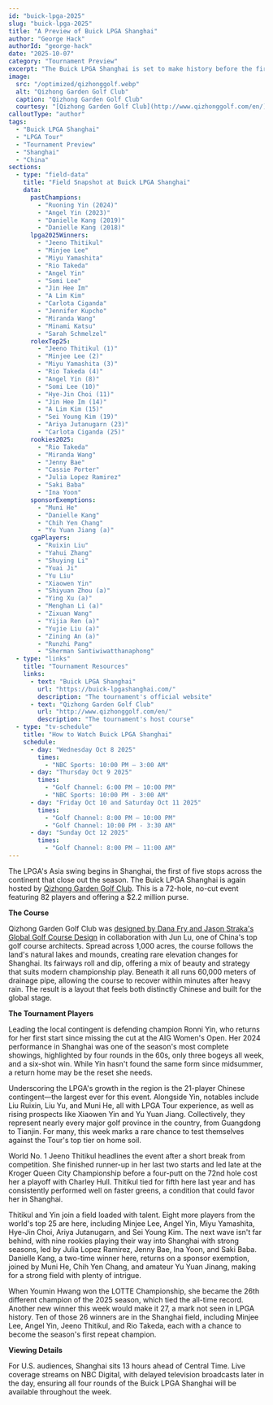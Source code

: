 ```yaml
---
id: "buick-lpga-2025"
slug: "buick-lpga-2025"
title: "A Preview of Buick LPGA Shanghai"
author: "George Hack"
authorId: "george-hack"
date: "2025-10-07"
category: "Tournament Preview"
excerpt: "The Buick LPGA Shanghai is set to make history before the first tee shot. The event features a record 21-player Chinese contingent, a powerful reflection of the LPGA's growth in the region. They'll be testing themselves against a star-studded international field, including World No. 1 Jeeno Thitikul, who is back on the course following a short break."
image:
  src: "/optimized/qizhonggolf.webp"
  alt: "Qizhong Garden Golf Club"
  caption: "Qizhong Garden Golf Club"
  courtesy: "[Qizhong Garden Golf Club](http://www.qizhonggolf.com/en/)"
calloutType: "author"
tags:
  - "Buick LPGA Shanghai"
  - "LPGA Tour"
  - "Tournament Preview"
  - "Shanghai"
  - "China"
sections:
  - type: "field-data"
    title: "Field Snapshot at Buick LPGA Shanghai"
    data:
      pastChampions:
        - "Ruoning Yin (2024)"
        - "Angel Yin (2023)"
        - "Danielle Kang (2019)"
        - "Danielle Kang (2018)"
      lpga2025Winners:
        - "Jeeno Thitikul"
        - "Minjee Lee"
        - "Miyu Yamashita"
        - "Rio Takeda"
        - "Angel Yin"
        - "Somi Lee"
        - "Jin Hee Im"
        - "A Lim Kim"
        - "Carlota Ciganda"
        - "Jennifer Kupcho"
        - "Miranda Wang"
        - "Minami Katsu"
        - "Sarah Schmelzel"
      rolexTop25:
        - "Jeeno Thitikul (1)"
        - "Minjee Lee (2)"
        - "Miyu Yamashita (3)"
        - "Rio Takeda (4)"
        - "Angel Yin (8)"
        - "Somi Lee (10)"
        - "Hye-Jin Choi (11)"
        - "Jin Hee Im (14)"
        - "A Lim Kim (15)"
        - "Sei Young Kim (19)"
        - "Ariya Jutanugarn (23)"
        - "Carlota Ciganda (25)"
      rookies2025:
        - "Rio Takeda"
        - "Miranda Wang"
        - "Jenny Bae"
        - "Cassie Porter"
        - "Julia Lopez Ramirez"
        - "Saki Baba"
        - "Ina Yoon"
      sponsorExemptions:
        - "Muni He"
        - "Danielle Kang"
        - "Chih Yen Chang"
        - "Yu Yuan Jiang (a)"
      cgaPlayers:
        - "Ruixin Liu"
        - "Yahui Zhang"
        - "Shuying Li"
        - "Yuai Ji"
        - "Yu Liu"
        - "Xiaowen Yin"
        - "Shiyuan Zhou (a)"
        - "Ying Xu (a)"
        - "Menghan Li (a)"
        - "Zixuan Wang"
        - "Yijia Ren (a)"
        - "Yujie Liu (a)"
        - "Zining An (a)"
        - "Runzhi Pang"
        - "Sherman Santiwiwatthanaphong"
  - type: "links"
    title: "Tournament Resources"
    links:
      - text: "Buick LPGA Shanghai"
        url: "https://buick-lpgashanghai.com/"
        description: "The tournament's official website"
      - text: "Qizhong Garden Golf Club"
        url: "http://www.qizhonggolf.com/en/"
        description: "The tournament's host course"
  - type: "tv-schedule"
    title: "How to Watch Buick LPGA Shanghai"
    schedule:
      - day: "Wednesday Oct 8 2025"
        times:
          - "NBC Sports: 10:00 PM – 3:00 AM"
      - day: "Thursday Oct 9 2025"
        times:
          - "Golf Channel: 6:00 PM – 10:00 PM"
          - "NBC Sports: 10:00 PM - 3:00 AM"
      - day: "Friday Oct 10 and Saturday Oct 11 2025"
        times:
          - "Golf Channel: 8:00 PM – 10:00 PM"
          - "Golf Channel: 10:00 PM - 3:30 AM"
      - day: "Sunday Oct 12 2025"
        times:
          - "Golf Channel: 8:00 PM – 11:00 AM"
---
```


The LPGA's Asia swing begins in Shanghai, the first of five stops across the continent that close out the season. The Buick LPGA Shanghai is again hosted by [Qizhong Garden Golf Club](http://www.qizhonggolf.com/en/). This is a 72-hole, no-cut event featuring 82 players and offering a $2.2 million purse.

**The Course**

Qizhong Garden Golf Club was [designed by Dana Fry and Jason Straka's Global Golf Course Design](https://www.frystraka.com/course-gallery/qizhong) in collaboration with Jun Lu, one of China's top golf course architects. Spread across 1,000 acres, the course follows the land's natural lakes and mounds, creating rare elevation changes for Shanghai. Its fairways roll and dip, offering a mix of beauty and strategy that suits modern championship play. Beneath it all runs 60,000 meters of drainage pipe, allowing the course to recover within minutes after heavy rain. The result is a layout that feels both distinctly Chinese and built for the global stage.

**The Tournament Players**

Leading the local contingent is defending champion Ronni Yin, who returns for her first start since missing the cut at the AIG Women's Open. Her 2024 performance in Shanghai was one of the season's most complete showings, highlighted by four rounds in the 60s, only three bogeys all week, and a six-shot win. While Yin hasn't found the same form since midsummer, a return home may be the reset she needs.

Underscoring the LPGA's growth in the region is the 21-player Chinese contingent—the largest ever for this event. Alongside Yin, notables include Liu Ruixin, Liu Yu, and Muni He, all with LPGA Tour experience, as well as rising prospects like Xiaowen Yin and Yu Yuan Jiang. Collectively, they represent nearly every major golf province in the country, from Guangdong to Tianjin. For many, this week marks a rare chance to test themselves against the Tour's top tier on home soil.

World No. 1 Jeeno Thitikul headlines the event after a short break from competition. She finished runner-up in her last two starts and led late at the Kroger Queen City Championship before a four-putt on the 72nd hole cost her a playoff with Charley Hull. Thitikul tied for fifth here last year and has consistently performed well on faster greens, a condition that could favor her in Shanghai.

Thitikul and Yin join a field loaded with talent. Eight more players from the world's top 25 are here, including Minjee Lee, Angel Yin, Miyu Yamashita, Hye-Jin Choi, Ariya Jutanugarn, and Sei Young Kim. The next wave isn't far behind, with nine rookies playing their way into Shanghai with strong seasons, led by Julia Lopez Ramirez, Jenny Bae, Ina Yoon, and Saki Baba. Danielle Kang, a two-time winner here, returns on a sponsor exemption, joined by Muni He, Chih Yen Chang, and amateur Yu Yuan Jinang, making for a strong field with plenty of intrigue.

When Youmin Hwang won the LOTTE Championship, she became the 26th different champion of the 2025 season, which tied the all-time record. Another new winner this week would make it 27, a mark not seen in LPGA history. Ten of those 26 winners are in the Shanghai field, including Minjee Lee, Angel Yin, Jeeno Thitikul, and Rio Takeda, each with a chance to become the season's first repeat champion.

**Viewing Details**

For U.S. audiences, Shanghai sits 13 hours ahead of Central Time. Live coverage streams on NBC Digital, with delayed television broadcasts later in the day, ensuring all four rounds of the Buick LPGA Shanghai will be available throughout the week.
